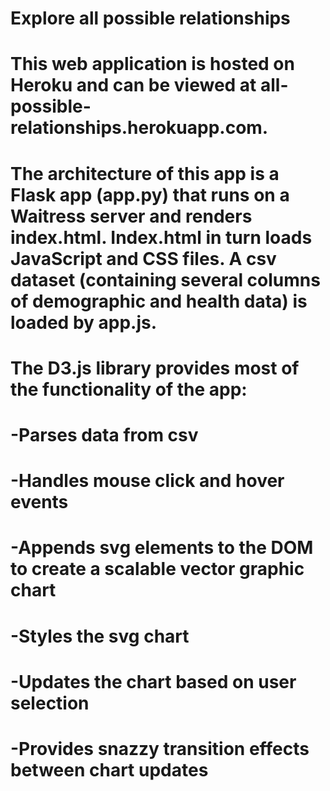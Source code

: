 # Explore all possible relationships

# This web application is hosted on Heroku and can be viewed at all-possible-relationships.herokuapp.com.
# The architecture of this app is a Flask app (app.py) that runs on a Waitress server and renders index.html. Index.html in turn loads JavaScript and CSS files. A csv dataset (containing several columns of demographic and health data) is loaded by app.js.
# The D3.js library provides most of the functionality of the app:
# -Parses data from csv
# -Handles mouse click and hover events
# -Appends svg elements to the DOM to create a scalable vector graphic chart
# -Styles the svg chart
# -Updates the chart based on user selection
# -Provides snazzy transition effects between chart updates